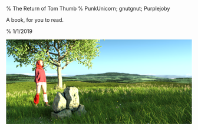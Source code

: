 % The Return of Tom Thumb
% PunkUnicorn; gnutgnut; Purplejoby

  A book, for you to read.

% 1/1/2019

![Red](RedRidingHood\red_looks_east_in_the_morning.png)